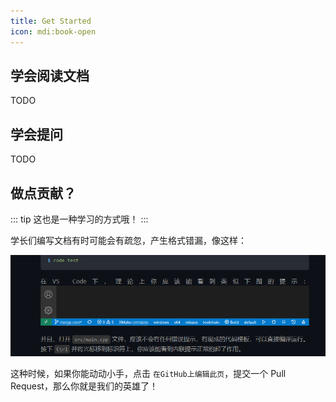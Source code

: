 ```yaml
---
title: Get Started
icon: mdi:book-open
---
```


<Catalog />

## 学会阅读文档

TODO

## 学会提问

TODO

## 做点贡献？

::: tip
这也是一种学习的方式哦！
:::

学长们编写文档有时可能会有疏忽，产生格式错漏，像这样：

![wrong format](./assets/wrong_fmt.png)

这种时候，如果你能动动小手，点击 `在GitHub上编辑此页`，提交一个 Pull Request，那么你就是我们的英雄了！

